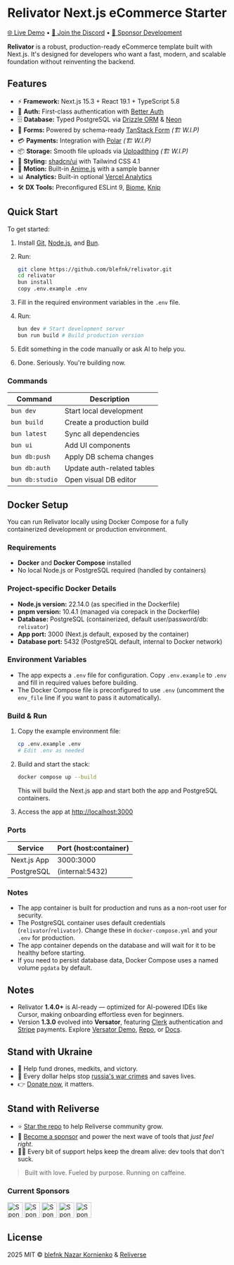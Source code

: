 # Relivator Next.js eCommerce Starter

[🌐 Live Demo](https://relivator.com) • [💬 Join the Discord](https://discord.gg/Pb8uKbwpsJ) • [💖 Sponsor Development](https://github.com/sponsors/blefnk)

**Relivator** is a robust, production-ready eCommerce template built with Next.js. It's designed for developers who want a fast, modern, and scalable foundation without reinventing the backend.

## Features

- ⚡ **Framework:** Next.js 15.3 + React 19.1 + TypeScript 5.8  
- 🔐 **Auth:** First-class authentication with [Better Auth](https://better-auth.com)  
- 🗄️ **Database:** Typed PostgreSQL via [Drizzle ORM](https://orm.drizzle.team) & [Neon](https://neon.tech)
- 📄 **Forms:** Powered by schema-ready [TanStack Form](https://tanstack.com/form) *(🏗️ W.I.P)*  
- 💳 **Payments:** Integration with [Polar](https://polar.sh) *(🏗️ W.I.P)*  
- 📦 **Storage:** Smooth file uploads via [Uploadthing](https://uploadthing.com) *(🏗️ W.I.P)*  
- 🎨 **Styling:** [shadcn/ui](https://ui.shadcn.com) with Tailwind CSS 4.1  
- 🦄 **Motion:** Built-in [Anime.js](https://animejs.com) with a sample banner
- 📊 **Analytics:** Built-in optional [Vercel Analytics](https://vercel.com/docs/analytics)
- 🛠️ **DX Tools:** Preconfigured ESLint 9, [Biome](https://biomejs.dev), [Knip](https://knip.dev)  

## Quick Start

To get started:

1. Install [Git](https://git-scm.com), [Node.js](https://nodejs.org), and [Bun](https://bun.sh).
2. Run:

   ```bash
   git clone https://github.com/blefnk/relivator.git
   cd relivator
   bun install
   copy .env.example .env
   ```

3. Fill in the required environment variables in the `.env` file.
4. Run:

   ```bash
   bun dev # Start development server
   bun run build # Build production version
   ```

5. Edit something in the code manually or ask AI to help you.
6. Done. Seriously. You're building now.

<!-- 
2. Run:
   ```bash
   bun i -g @reliverse/cli
   reliverse cli
   ```
3. Select **"Create a new project"**.
4. Follow prompts to configure your store.
-->

### Commands

| Command         | Description                    |
|-----------------|--------------------------------|
| `bun dev`       | Start local development        |
| `bun build`     | Create a production build      |
| `bun latest`    | Sync all dependencies          |
| `bun ui`        | Add UI components              |
| `bun db:push`   | Apply DB schema changes        |
| `bun db:auth`   | Update auth-related tables     |
| `bun db:studio` | Open visual DB editor          |

## Docker Setup

You can run Relivator locally using Docker Compose for a fully containerized development or production environment.

### Requirements

- **Docker** and **Docker Compose** installed
- No local Node.js or PostgreSQL required (handled by containers)

### Project-specific Docker Details

- **Node.js version:** 22.14.0 (as specified in the Dockerfile)
- **pnpm version:** 10.4.1 (managed via corepack in the Dockerfile)
- **Database:** PostgreSQL (containerized, default user/password/db: `relivator`)
- **App port:** 3000 (Next.js default, exposed by the container)
- **Database port:** 5432 (PostgreSQL default, internal to Docker network)

### Environment Variables

- The app expects a `.env` file for configuration. Copy `.env.example` to `.env` and fill in required values before building.
- The Docker Compose file is preconfigured to use `.env` (uncomment the `env_file` line if you want to pass it automatically).

### Build & Run

1. Copy the example environment file:
   ```bash
   cp .env.example .env
   # Edit .env as needed
   ```
2. Build and start the stack:
   ```bash
   docker compose up --build
   ```
   This will build the Next.js app and start both the app and PostgreSQL containers.

3. Access the app at [http://localhost:3000](http://localhost:3000)

### Ports

| Service         | Port (host:container) |
|-----------------|----------------------|
| Next.js App     | 3000:3000            |
| PostgreSQL      | (internal:5432)      |

### Notes

- The app container is built for production and runs as a non-root user for security.
- The PostgreSQL container uses default credentials (`relivator`/`relivator`). Change these in `docker-compose.yml` and your `.env` for production.
- The app container depends on the database and will wait for it to be healthy before starting.
- If you need to persist database data, Docker Compose uses a named volume `pgdata` by default.

## Notes

- Relivator **1.4.0+** is AI-ready — optimized for AI-powered IDEs like Cursor, making onboarding effortless even for beginners.
- Version **1.3.0** evolved into **Versator**, featuring [Clerk](https://clerk.com) authentication and [Stripe](https://stripe.com) payments. Explore [Versator Demo](https://versator.relivator.com/en), [Repo](https://github.com/blefnk/versator), or [Docs](https://docs.reliverse.org/versator).

<!--
- ⚙️ **Instant setup**: Just run the CLI
- 🤖 **AI-Ready**: Optimized for tools like [Cursor](https://cursor.sh)
- 🧪 **Battle-tested stack**: Built for actual shipping, not just tutorial clout
- 💡 **Evolving fast**: Frequent updates, including Relivator's variants like [Versator](https://versator.relivator.com)
- -->

## Stand with Ukraine

- 💙 Help fund drones, medkits, and victory.
- 💛 Every dollar helps stop [russia's war crimes](https://war.ukraine.ua/russia-war-crimes) and saves lives.
- 👉 [Donate now](https://u24.gov.ua), it matters.

## Stand with Reliverse

- ⭐ [Star the repo](https://github.com/blefnk/relivator) to help Reliverse community grow.
- 💖 [Become a sponsor](https://github.com/sponsors/blefnk) and power the next wave of tools that *just feel right*.
- 🧑‍🚀 Every bit of support helps keep the dream alive: dev tools that don't suck.

> Built with love. Fueled by purpose. Running on caffeine.

### Current Sponsors

[<img src="https://avatars.githubusercontent.com/u/59529099?v=4" width="35" alt="Sponsor #1: mfpiano (Petro Melnyk)">](https://youtube.com/@mfpiano)
[<img src="https://avatars.githubusercontent.com/u/169331999?v=4" width="35" alt="Sponsor #2: devmarauda (Daniel Humphreys)">](https://github.com/devmarauda)
[<img src="https://avatars.githubusercontent.com/u/1137112?v=4" width="35" alt="Sponsor #3: svict4 (Simon Victory)">](https://github.com/svict4)
[<img src="https://avatars.githubusercontent.com/u/160747678?v=4" width="35" alt="Sponsor #4: Saif-V (Saif Al-Hashar)">](https://github.com/Saif-V)
[<img src="https://avatars.githubusercontent.com/u/69108920?v=4" width="35" alt="Sponsor #5: demiroo (Özkan Demir)">](https://github.com/demiroo)

## License

2025 MIT © [blefnk Nazar Kornienko](https://github.com/blefnk) & [Reliverse](https://github.com/reliverse)
